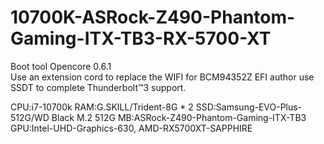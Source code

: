 # 10700K-ASRock-Z490-Phantom-Gaming-ITX-TB3-RX-5700-XT  

Boot tool Opencore 0.6.1  
Use an extension cord to replace the WIFI for BCM94352Z 
EFI author use SSDT to complete Thunderbolt™3 support.  

CPU:i7-10700k
RAM:G.SKILL/Trident-8G * 2
SSD:Samsung-EVO-Plus-512G/WD Black M.2 512G
MB:ASRock-Z490-Phantom-Gaming-ITX-TB3
GPU:Intel-UHD-Graphics-630, AMD-RX5700XT-SAPPHIRE
